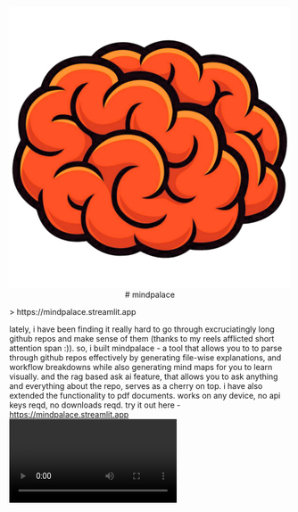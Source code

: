 <p align="center">
  <img src="https://github.com/1rvinn/mindpalace/blob/654cf32143071c9a4baba136d4d55bc15f2c435e/logo_mp.png" alt="Logo" />
  # mindpalace
</p>
> https://mindpalace.streamlit.app

lately, i have been finding it really hard to go through excruciatingly long github repos and make sense of them (thanks to my reels afflicted short attention span :)). so, i built mindpalace - a tool that allows you to to parse through github repos effectively by generating file-wise explanations, and workflow breakdowns while also generating mind maps for you to learn visually. and the rag based ask ai feature, that allows you to ask anything and everything about the repo, serves as a cherry on top. i have also extended the functionality to pdf documents. works on any device, no api keys reqd, no downloads reqd. try it out here - https://mindpalace.streamlit.app
![](https://github.com/1rvinn/mindpalace/blob/654cf32143071c9a4baba136d4d55bc15f2c435e/mindpalace.mp4)

